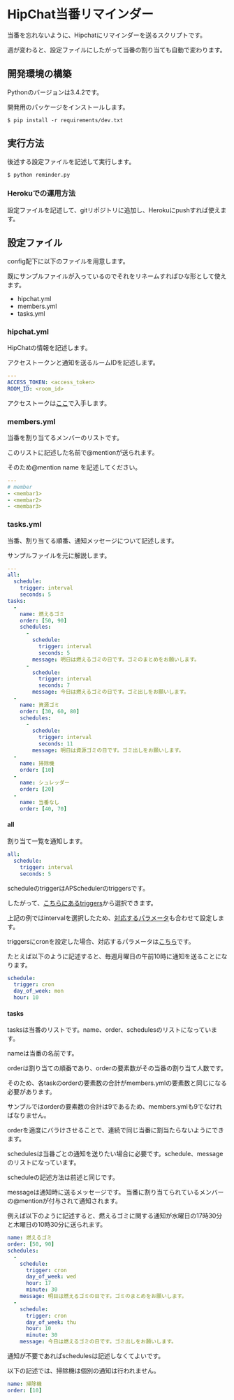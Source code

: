 # HipChat当番リマインダー

当番を忘れないように、Hipchatにリマインダーを送るスクリプトです。

週が変わると、設定ファイルにしたがって当番の割り当ても自動で変わります。

## 開発環境の構築

Pythonのバージョンは3.4.2です。

開発用のパッケージをインストールします。

```
$ pip install -r requirements/dev.txt
```

## 実行方法

後述する設定ファイルを記述して実行します。

```
$ python reminder.py
```

### Herokuでの運用方法

設定ファイルを記述して、gitリポジトリに追加し、Herokuにpushすれば使えます。

## 設定ファイル

config配下に以下のファイルを用意します。

既にサンプルファイルが入っているのでそれをリネームすればひな形として使えます。

* hipchat.yml
* members.yml
* tasks.yml

### hipchat.yml

HipChatの情報を記述します。

アクセストークンと通知を送るルームIDを記述します。

```yaml
---
ACCESS_TOKEN: <access_token>
ROOM_ID: <room_id>
```

アクセストークは[ここ](https://www.hipchat.com/account/api)で入手します。

### members.yml

当番を割り当てるメンバーのリストです。

このリストに記述した名前で@mentionが送られます。

そのため@mention name を記述してください。

```yaml
---
# member
- <membar1>
- <membar2>
- <membar3>
```

### tasks.yml

当番、割り当てる順番、通知メッセージについて記述します。

サンプルファイルを元に解説します。

```yaml
---
all:
  schedule:
    trigger: interval
    seconds: 5
tasks:
  -
    name: 燃えるゴミ
    order: [50, 90]
    schedules:
      -
        schedule:
          trigger: interval
          seconds: 5
        message: 明日は燃えるゴミの日です。ゴミのまとめをお願いします。
      -
        schedule:
          trigger: interval
          seconds: 7
        message: 今日は燃えるゴミの日です。ゴミ出しをお願いします。
  -
    name: 資源ゴミ
    order: [30, 60, 80]
    schedules:
      -
        schedule:
          trigger: interval
          seconds: 11
        message: 明日は資源ゴミの日です。ゴミ出しをお願いします。
  -
    name: 掃除機
    order: [10]
  -
    name: シュレッダー
    order: [20]
  -
    name: 当番なし
    order: [40, 70]
```

#### all

割り当て一覧を通知します。

```yaml
all:
  schedule:
    trigger: interval
    seconds: 5
```

scheduleのtriggerはAPSchedulerのtriggersです。

したがって、[こちらにあるtriggers](https://apscheduler.readthedocs.org/en/latest/py-modindex.html)から選択できます。

上記の例ではintervalを選択したため、[対応するパラメータ](https://apscheduler.readthedocs.org/en/latest/modules/triggers/interval.html#module-apscheduler.triggers.interval)も合わせて設定します。

triggersにcronを設定した場合、対応するパラメータは[こちら](https://apscheduler.readthedocs.org/en/latest/modules/triggers/cron.html#module-apscheduler.triggers.cron)です。

たとえば以下のように記述すると、毎週月曜日の午前10時に通知を送ることになります。

```yaml
schedule:
  trigger: cron
  day_of_week: mon
  hour: 10
```

#### tasks

tasksは当番のリストです。name、order、schedulesのリストになっています。

nameは当番の名前です。

orderは割り当ての順番であり、orderの要素数がその当番の割り当て人数です。

そのため、各taskのorderの要素数の合計がmembers.ymlの要素数と同じになる必要があります。

サンプルではorderの要素数の合計は9であるため、members.ymlも9でなければなりません。

orderを適度にバラけさせることで、連続で同じ当番に割当たらないようにできます。

schedulesは当番ごとの通知を送りたい場合に必要です。schedule、messageのリストになっています。

scheduleの記述方法は前述と同じです。

messageは通知時に送るメッセージです。
当番に割り当てられているメンバーの@mentionが付与されて通知されます。

例えば以下のように記述すると、燃えるゴミに関する通知が水曜日の17時30分と木曜日の10時30分に送られます。

```yaml
name: 燃えるゴミ
order: [50, 90]
schedules:
  -
    schedule:
      trigger: cron
      day_of_week: wed
      hour: 17
      minute: 30
    message: 明日は燃えるゴミの日です。ゴミのまとめをお願いします。
  -
    schedule:
      trigger: cron
      day_of_week: thu
      hour: 10
      minute: 30
    message: 今日は燃えるゴミの日です。ゴミ出しをお願いします。
```

通知が不要であればschedulesは記述しなくてよいです。

以下の記述では、掃除機は個別の通知は行われません。

```yaml
name: 掃除機
order: [10]
```
